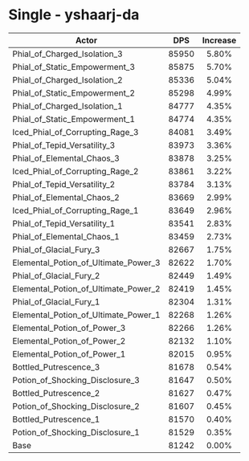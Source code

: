 # Single - yshaarj-da
| Actor | DPS | Increase |
|---|:---:|:---:|
|Phial_of_Charged_Isolation_3|85950|5.80%|
|Phial_of_Static_Empowerment_3|85875|5.70%|
|Phial_of_Charged_Isolation_2|85336|5.04%|
|Phial_of_Static_Empowerment_2|85298|4.99%|
|Phial_of_Charged_Isolation_1|84777|4.35%|
|Phial_of_Static_Empowerment_1|84774|4.35%|
|Iced_Phial_of_Corrupting_Rage_3|84081|3.49%|
|Phial_of_Tepid_Versatility_3|83973|3.36%|
|Phial_of_Elemental_Chaos_3|83878|3.25%|
|Iced_Phial_of_Corrupting_Rage_2|83861|3.22%|
|Phial_of_Tepid_Versatility_2|83784|3.13%|
|Phial_of_Elemental_Chaos_2|83669|2.99%|
|Iced_Phial_of_Corrupting_Rage_1|83649|2.96%|
|Phial_of_Tepid_Versatility_1|83541|2.83%|
|Phial_of_Elemental_Chaos_1|83459|2.73%|
|Phial_of_Glacial_Fury_3|82667|1.75%|
|Elemental_Potion_of_Ultimate_Power_3|82622|1.70%|
|Phial_of_Glacial_Fury_2|82449|1.49%|
|Elemental_Potion_of_Ultimate_Power_2|82419|1.45%|
|Phial_of_Glacial_Fury_1|82304|1.31%|
|Elemental_Potion_of_Ultimate_Power_1|82268|1.26%|
|Elemental_Potion_of_Power_3|82266|1.26%|
|Elemental_Potion_of_Power_2|82132|1.10%|
|Elemental_Potion_of_Power_1|82015|0.95%|
|Bottled_Putrescence_3|81678|0.54%|
|Potion_of_Shocking_Disclosure_3|81647|0.50%|
|Bottled_Putrescence_2|81627|0.47%|
|Potion_of_Shocking_Disclosure_2|81607|0.45%|
|Bottled_Putrescence_1|81570|0.40%|
|Potion_of_Shocking_Disclosure_1|81529|0.35%|
|Base|81242|0.00%|
